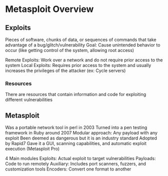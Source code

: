 # Metasploit Overview

## Exploits
Pieces of software, chunks of data, or sequences of commands that take advantage of a bug/glitch/vulnerability 
Goal: Cause unintended behavior to occur (like getting control of the system, allowing root access)

Remote Exploits: Work over a network and do not require prior access to the system 
Local Exploits: Requires prior access to the system and usually increases the privileges of the attacker (ex: Cycle servers)  

### Resources
There are resources that contain information and code for exploiting different vulnerabilities

## Metasploit
Was a portable network tool in perl in 2003
Turned into a pen testing framework in Ruby around 2007
Modular approach: Any payload with any exploit
Been deemed as dangerous but it is an industry standard 
Adopted by Rapid7 
	Gave it a GUI, scanning capabilities, and automatic exploit execution (Metasploit Pro) 

4 Main modules
	Exploits: Actual exploit to target vulnerabilities 
	Payloads: Code to run remotely
	Auxiliary: Includes port scanners, fuzzers, and customization tools
	Encoders: Convert one format to another
